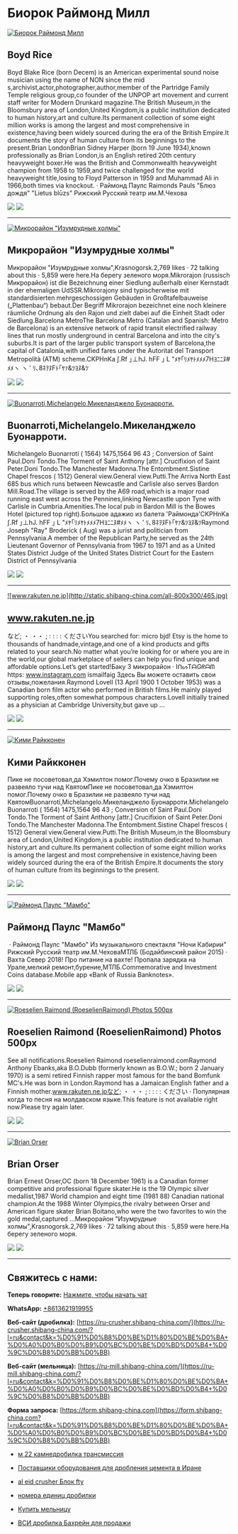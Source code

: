 # Биорок Раймонд Милл

<a href="https://swt.shibang-china.com/?l=ru&img&k=%D0%91%D0%B8%D0%BE%D1%80%D0%BE%D0%BA+%D0%A0%D0%B0%D0%B9%D0%BC%D0%BE%D0%BD%D0%B4+%D0%9C%D0%B8%D0%BB%D0%BB" target="_blank">![Биорок Раймонд Милл](http://static.shibang-china.com/all-800x300/1166.jpg)</a>

## Boyd Rice
Boyd Blake Rice (born Decem) is an American experimental sound noise musician using the name of NON since the mid s,archivist,actor,photographer,author,member of the Partridge Family Temple religious group,co founder of the UNPOP art movement and current staff writer for Modern Drunkard magazine.The British Museum,in the Bloomsbury area of London,United Kingdom,is a public institution dedicated to human history,art and culture.Its permanent collection of some eight million works is among the largest and most comprehensive in existence,having been widely sourced during the era of the British Empire.It documents the story of human culture from its beginnings to the present.Brian LondonBrian Sidney Harper (born 19 June 1934),known professionally as Brian London,is an English retired 20th century heavyweight boxer.He was the British and Commonwealth heavyweight champion from 1958 to 1959,and twice challenged for the world heavyweight title,losing to Floyd Patterson in 1959 and Muhammad Ali in 1966,both times via knockout.&nbsp;&#0183;&#32;Раймонд Паулс Raimonds Pauls &quot;Блюз дождя&quot; &quot;Lietus blūzs&quot; Рижский Русский театр им.М.Чехова


<a href="https://whatsapp.shibangsoft.com/WhatsApp.php" target="_blank" title="WhatsApp">![](http://static.shibang-china.com/icon/whatsapp.png)</a> <a href="https://swt.shibang-china.com/?l=ru&icon&k=%D0%91%D0%B8%D0%BE%D1%80%D0%BE%D0%BA+%D0%A0%D0%B0%D0%B9%D0%BC%D0%BE%D0%BD%D0%B4+%D0%9C%D0%B8%D0%BB%D0%BB" target="_blank">![](http://static.shibang-china.com/icon/chat-ru.png)</a>

---

<a href="https://swt.shibang-china.com/?l=ru&img&k=%D0%91%D0%B8%D0%BE%D1%80%D0%BE%D0%BA+%D0%A0%D0%B0%D0%B9%D0%BC%D0%BE%D0%BD%D0%B4+%D0%9C%D0%B8%D0%BB%D0%BB" target="_blank">![Микрорайон &quot;Изумрудные холмы&quot;](http://static.shibang-china.com/all-800x300/1135.jpg)</a>

## Микрорайон &quot;Изумрудные холмы&quot;
Микрорайон &quot;Изумрудные холмы&quot;,Krasnogorsk.2,769 likes &#183; 72 talking about this &#183; 5,859 were here.На берегу зеленого моря.Mikrorajon (russisch Микрорайон) ist die Bezeichnung einer Siedlung au&#223;erhalb einer Kernstadt in der ehemaligen UdSSR.Mikrorajony sind typischerweise mit standardisierten mehrgeschossigen Geb&#228;uden in Gro&#223;tafelbauweise („Plattenbau“) bebaut.Der Begriff Mikrorajon bezeichnet eine noch kleinere r&#228;umliche Ordnung als den Rajon und zielt dabei auf die Einheit Stadt oder Siedlung.Barcelona MetroThe Barcelona Metro (Catalan and Spanish: Metro de Barcelona) is an extensive network of rapid transit electrified railway lines that run mostly underground in central Barcelona and into the city's suburbs.It is part of the larger public transport system of Barcelona,the capital of Catalonia,with unified fares under the Autoritat del Transport Metropolit&#224; (ATM) scheme.CKPHnKa ∫.Rf ｣⊥hJ. hFF ｣ L &quot;ﾒﾔ｢ﾘﾒﾔﾄﾒﾒﾒ7Hﾖﾆﾆﾇ#ﾒﾒヽ ヽ ′ ﾘ､8ﾈｦﾇFﾄ｢ﾔｧ&amp;ﾂﾖﾇ&amp;ﾂ


<a href="https://whatsapp.shibangsoft.com/WhatsApp.php" target="_blank" title="WhatsApp">![](http://static.shibang-china.com/icon/whatsapp.png)</a> <a href="https://swt.shibang-china.com/?l=ru&icon&k=%D0%91%D0%B8%D0%BE%D1%80%D0%BE%D0%BA+%D0%A0%D0%B0%D0%B9%D0%BC%D0%BE%D0%BD%D0%B4+%D0%9C%D0%B8%D0%BB%D0%BB" target="_blank">![](http://static.shibang-china.com/icon/chat-ru.png)</a>

---

<a href="https://swt.shibang-china.com/?l=ru&img&k=%D0%91%D0%B8%D0%BE%D1%80%D0%BE%D0%BA+%D0%A0%D0%B0%D0%B9%D0%BC%D0%BE%D0%BD%D0%B4+%D0%9C%D0%B8%D0%BB%D0%BB" target="_blank">![Buonarroti,Michelangelo.Микеланджело Буонарроти.](http://static.shibang-china.com/all-800x300/374.jpg)</a>

## Buonarroti,Michelangelo.Микеланджело Буонарроти.
Michelangelo Buonarroti ( 1564) 1475,1564 96 43 ; Conversion of Saint Paul.Doni Tondo.The Torment of Saint Anthony [attr.] Crucifixion of Saint Peter.Doni Tondo.The Manchester Madonna.The Entombment.Sistine Chapel frescos ( 1512) General view.General view.Putti.The Arriva North East 685 bus which runs between Newcastle and Carlisle also serves Bardon Mill.Road.The village is served by the A69 road,which is a major road running east west across the Pennines,linking Newcastle upon Tyne with Carlisle in Cumbria.Amenities.The local pub in Bardon Mill is the Bowes Hotel (pictured top right).Большое адажио из балета 'Раймонда'CKPHnKa ∫.Rf ｣⊥hJ. hFF ｣ L &quot;ﾒﾔ｢ﾘﾒﾔﾄﾒﾒﾒ7Hﾖﾆﾆﾇ#ﾒﾒヽ ヽ ′ ﾘ､8ﾈｦﾇFﾄ｢ﾔｧ&amp;ﾂﾖﾇ&amp;ﾂRaymond Joseph &quot;Ray&quot; Broderick ( Aug) was a jurist and politician from Pennsylvania.A member of the Republican Party,he served as the 24th Lieutenant Governor of Pennsylvania from 1967 to 1971 and as a United States District Judge of the United States District Court for the Eastern District of Pennsylvania


<a href="https://whatsapp.shibangsoft.com/WhatsApp.php" target="_blank" title="WhatsApp">![](http://static.shibang-china.com/icon/whatsapp.png)</a> <a href="https://swt.shibang-china.com/?l=ru&icon&k=%D0%91%D0%B8%D0%BE%D1%80%D0%BE%D0%BA+%D0%A0%D0%B0%D0%B9%D0%BC%D0%BE%D0%BD%D0%B4+%D0%9C%D0%B8%D0%BB%D0%BB" target="_blank">![](http://static.shibang-china.com/icon/chat-ru.png)</a>

---

<a href="https://swt.shibang-china.com/?l=ru&img&k=%D0%91%D0%B8%D0%BE%D1%80%D0%BE%D0%BA+%D0%A0%D0%B0%D0%B9%D0%BC%D0%BE%D0%BD%D0%B4+%D0%9C%D0%B8%D0%BB%D0%BB" target="_blank">![www.rakuten.ne.jp](http://static.shibang-china.com/all-800x300/465.jpg)</a>

## www.rakuten.ne.jp
など; ・ ・・ ; : : : : くださいYou searched for: micro bjd! Etsy is the home to thousands of handmade,vintage,and one of a kind products and gifts related to your search.No matter what you’re looking for or where you are in the world,our global marketplace of sellers can help you find unique and affordable options.Let’s get started!Баку 3 микрорайон&nbsp;&#0183;&#32;IᑎᔕTᗩGᖇᗩᗰ https: www.instagram.com ismailfaig Здесь Вы можете оставить свои отзывы,пожелания.Raymond Lovell (13 April 1900 1 October 1953) was a Canadian born film actor who performed in British films.He mainly played supporting roles,often somewhat pompous characters.Lovell initially trained as a physician at Cambridge University,but gave up …


<a href="https://whatsapp.shibangsoft.com/WhatsApp.php" target="_blank" title="WhatsApp">![](http://static.shibang-china.com/icon/whatsapp.png)</a> <a href="https://swt.shibang-china.com/?l=ru&icon&k=%D0%91%D0%B8%D0%BE%D1%80%D0%BE%D0%BA+%D0%A0%D0%B0%D0%B9%D0%BC%D0%BE%D0%BD%D0%B4+%D0%9C%D0%B8%D0%BB%D0%BB" target="_blank">![](http://static.shibang-china.com/icon/chat-ru.png)</a>

---

<a href="https://swt.shibang-china.com/?l=ru&img&k=%D0%91%D0%B8%D0%BE%D1%80%D0%BE%D0%BA+%D0%A0%D0%B0%D0%B9%D0%BC%D0%BE%D0%BD%D0%B4+%D0%9C%D0%B8%D0%BB%D0%BB" target="_blank">![Кими Райкконен](http://static.shibang-china.com/all-800x300/197.jpg)</a>

## Кими Райкконен
Пике не посоветовал,да Хэмилтон помог.Почему очко в Бразилии не развеяло тучи над КвятомПике не посоветовал,да Хэмилтон помог.Почему очко в Бразилии не развеяло тучи над КвятомBuonarroti,Michelangelo.Микеланджело Буонарроти.Michelangelo Buonarroti ( 1564) 1475,1564 96 43 ; Conversion of Saint Paul.Doni Tondo.The Torment of Saint Anthony [attr.] Crucifixion of Saint Peter.Doni Tondo.The Manchester Madonna.The Entombment.Sistine Chapel frescos ( 1512) General view.General view.Putti.The British Museum,in the Bloomsbury area of London,United Kingdom,is a public institution dedicated to human history,art and culture.Its permanent collection of some eight million works is among the largest and most comprehensive in existence,having been widely sourced during the era of the British Empire.It documents the story of human culture from its beginnings to the present.


<a href="https://whatsapp.shibangsoft.com/WhatsApp.php" target="_blank" title="WhatsApp">![](http://static.shibang-china.com/icon/whatsapp.png)</a> <a href="https://swt.shibang-china.com/?l=ru&icon&k=%D0%91%D0%B8%D0%BE%D1%80%D0%BE%D0%BA+%D0%A0%D0%B0%D0%B9%D0%BC%D0%BE%D0%BD%D0%B4+%D0%9C%D0%B8%D0%BB%D0%BB" target="_blank">![](http://static.shibang-china.com/icon/chat-ru.png)</a>

---

<a href="https://swt.shibang-china.com/?l=ru&img&k=%D0%91%D0%B8%D0%BE%D1%80%D0%BE%D0%BA+%D0%A0%D0%B0%D0%B9%D0%BC%D0%BE%D0%BD%D0%B4+%D0%9C%D0%B8%D0%BB%D0%BB" target="_blank">![Раймонд Паулс &quot;Мамбо&quot;](http://static.shibang-china.com/all-800x300/1305.jpg)</a>

## Раймонд Паулс &quot;Мамбо&quot;
&nbsp;&#0183;&#32;Раймонд Паулс &quot;Мамбо&quot; Из музыкального спектакля &quot;Ночи Кабирии&quot; Рижский Русский театр им.М.ЧеховаМТЛБ (Бодайбинский район 2015)&nbsp;&#0183;&#32;Вахта Север 2018! Про питание на вахте! Пропала зарядка на Урале,мелкий ремонт,бурение,МТЛБ.Commemorative and Investment Coins database.Mobile app &#171;Bank of Russia Banknotes&#187;.


<a href="https://whatsapp.shibangsoft.com/WhatsApp.php" target="_blank" title="WhatsApp">![](http://static.shibang-china.com/icon/whatsapp.png)</a> <a href="https://swt.shibang-china.com/?l=ru&icon&k=%D0%91%D0%B8%D0%BE%D1%80%D0%BE%D0%BA+%D0%A0%D0%B0%D0%B9%D0%BC%D0%BE%D0%BD%D0%B4+%D0%9C%D0%B8%D0%BB%D0%BB" target="_blank">![](http://static.shibang-china.com/icon/chat-ru.png)</a>

---

<a href="https://swt.shibang-china.com/?l=ru&img&k=%D0%91%D0%B8%D0%BE%D1%80%D0%BE%D0%BA+%D0%A0%D0%B0%D0%B9%D0%BC%D0%BE%D0%BD%D0%B4+%D0%9C%D0%B8%D0%BB%D0%BB" target="_blank">![Roeselien Raimond (RoeselienRaimond) Photos 500px](http://static.shibang-china.com/all-800x300/922.jpg)</a>

## Roeselien Raimond (RoeselienRaimond) Photos 500px
See all notifications.Roeselien Raimond roeselienraimond.comRaymond Anthony Ebanks,aka B.O.Dubb (formerly known as B.O.W.; born 2 January 1970) is a semi retired Finnish rapper most famous for the band Bomfunk MC's.He was born in London.Raymond has a Jamaican English father and a Finnish mother.www.rakuten.ne.jpなど; ・ ・・ ; : : : : ください&nbsp;&#0183;&#32;Популярная когда то песня на молдавском языке.This feature is not available right now.Please try again later.


<a href="https://whatsapp.shibangsoft.com/WhatsApp.php" target="_blank" title="WhatsApp">![](http://static.shibang-china.com/icon/whatsapp.png)</a> <a href="https://swt.shibang-china.com/?l=ru&icon&k=%D0%91%D0%B8%D0%BE%D1%80%D0%BE%D0%BA+%D0%A0%D0%B0%D0%B9%D0%BC%D0%BE%D0%BD%D0%B4+%D0%9C%D0%B8%D0%BB%D0%BB" target="_blank">![](http://static.shibang-china.com/icon/chat-ru.png)</a>

---

<a href="https://swt.shibang-china.com/?l=ru&img&k=%D0%91%D0%B8%D0%BE%D1%80%D0%BE%D0%BA+%D0%A0%D0%B0%D0%B9%D0%BC%D0%BE%D0%BD%D0%B4+%D0%9C%D0%B8%D0%BB%D0%BB" target="_blank">![Brian Orser](http://static.shibang-china.com/all-800x300/168.jpg)</a>

## Brian Orser
Brian Ernest Orser,OC (born 18 December 1961) is a Canadian former competitive and professional figure skater.He is the 19 Olympic silver medallist,1987 World champion and eight time (1981 88) Canadian national champion.At the 1988 Winter Olympics,the rivalry between Orser and American figure skater Brian Boitano,who were the two favorites to win the gold medal,captured …Микрорайон &quot;Изумрудные холмы&quot;,Krasnogorsk.2,769 likes &#183; 72 talking about this &#183; 5,859 were here.На берегу зеленого моря.

<a href="https://whatsapp.shibangsoft.com/WhatsApp.php" target="_blank" title="WhatsApp">![](http://static.shibang-china.com/icon/whatsapp.png)</a> <a href="https://swt.shibang-china.com/?l=ru&icon&k=%D0%91%D0%B8%D0%BE%D1%80%D0%BE%D0%BA+%D0%A0%D0%B0%D0%B9%D0%BC%D0%BE%D0%BD%D0%B4+%D0%9C%D0%B8%D0%BB%D0%BB" target="_blank">![](http://static.shibang-china.com/icon/chat-ru.png)</a>

---
## Свяжитесь с нами:

**Теперь говорите:** [Нажмите, чтобы начать чат](https://swt.shibang-china.com?l=ru&contact&k=%D0%91%D0%B8%D0%BE%D1%80%D0%BE%D0%BA+%D0%A0%D0%B0%D0%B9%D0%BC%D0%BE%D0%BD%D0%B4+%D0%9C%D0%B8%D0%BB%D0%BB)

**WhatsApp:**  [+8613621919955](https://whatsapp.shibangsoft.com/WhatsApp.php)

**Веб-сайт (дробилка):** [https://ru-crusher.shibang-china.com/](https://ru-crusher.shibang-china.com/?l=ru&contact&k=%D0%91%D0%B8%D0%BE%D1%80%D0%BE%D0%BA+%D0%A0%D0%B0%D0%B9%D0%BC%D0%BE%D0%BD%D0%B4+%D0%9C%D0%B8%D0%BB%D0%BB)

**Веб-сайт (мельница):** [https://ru-mill.shibang-china.com/](https://ru-mill.shibang-china.com/?l=ru&contact&k=%D0%91%D0%B8%D0%BE%D1%80%D0%BE%D0%BA+%D0%A0%D0%B0%D0%B9%D0%BC%D0%BE%D0%BD%D0%B4+%D0%9C%D0%B8%D0%BB%D0%BB)

**Форма запроса:** [https://form.shibang-china.com](https://form.shibang-china.com?l=ru&contact&k=%D0%91%D0%B8%D0%BE%D1%80%D0%BE%D0%BA+%D0%A0%D0%B0%D0%B9%D0%BC%D0%BE%D0%BD%D0%B4+%D0%9C%D0%B8%D0%BB%D0%BB)

* [м 22 камнедробилка трансмиссия](../131/%D0%BC%2022%20%D0%BA%D0%B0%D0%BC%D0%BD%D0%B5%D0%B4%D1%80%D0%BE%D0%B1%D0%B8%D0%BB%D0%BA%D0%B0%20%D1%82%D1%80%D0%B0%D0%BD%D1%81%D0%BC%D0%B8%D1%81%D1%81%D0%B8%D1%8F.md)

* [Поставщики оборудования для дробления цемента в Иране](../132/%D0%9F%D0%BE%D1%81%D1%82%D0%B0%D0%B2%D1%89%D0%B8%D0%BA%D0%B8%20%D0%BE%D0%B1%D0%BE%D1%80%D1%83%D0%B4%D0%BE%D0%B2%D0%B0%D0%BD%D0%B8%D1%8F%20%D0%B4%D0%BB%D1%8F%20%D0%B4%D1%80%D0%BE%D0%B1%D0%BB%D0%B5%D0%BD%D0%B8%D1%8F%20%D1%86%D0%B5%D0%BC%D0%B5%D0%BD%D1%82%D0%B0%20%D0%B2%20%D0%98%D1%80%D0%B0%D0%BD%D0%B5.md)

* [al eid crusher Блок fty](../131/al%20eid%20crusher%20%D0%91%D0%BB%D0%BE%D0%BA%20fty.md)

* [номера единиц дробилки](../133/%D0%BD%D0%BE%D0%BC%D0%B5%D1%80%D0%B0%20%D0%B5%D0%B4%D0%B8%D0%BD%D0%B8%D1%86%20%D0%B4%D1%80%D0%BE%D0%B1%D0%B8%D0%BB%D0%BA%D0%B8.md)

* [Купить мельницу](../134/%D0%9A%D1%83%D0%BF%D0%B8%D1%82%D1%8C%20%D0%BC%D0%B5%D0%BB%D1%8C%D0%BD%D0%B8%D1%86%D1%83.md)

* [ВСИ дробилка Бахрейн для продажи](../134/%D0%92%D0%A1%D0%98%20%D0%B4%D1%80%D0%BE%D0%B1%D0%B8%D0%BB%D0%BA%D0%B0%20%D0%91%D0%B0%D1%85%D1%80%D0%B5%D0%B9%D0%BD%20%D0%B4%D0%BB%D1%8F%20%D0%BF%D1%80%D0%BE%D0%B4%D0%B0%D0%B6%D0%B8.md)